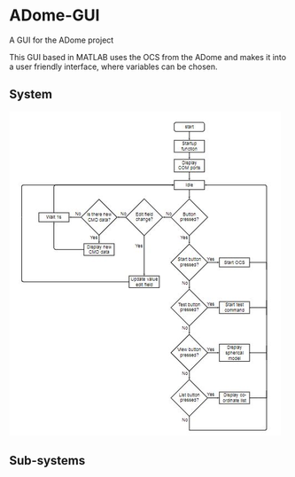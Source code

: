 # ADome-GUI
A GUI for the ADome project

This GUI based in MATLAB uses the OCS from the ADome and makes it into a user friendly interface, where variables can be chosen.

## System
![GUI nteractivity](Flow_charts/Flow_chart_GUI_interactivity.JPG)

## Sub-systems

